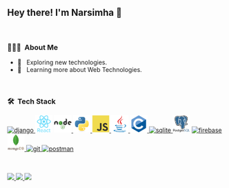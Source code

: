 



<!--
**laminarss/laminarss** is a ✨ _special_ ✨ repository because its `README.md` (this file) appears on your GitHub profile.
Here are some ideas to get you started:
- 🔭 I’m currently working on ...
- 🌱 I’m currently learning ...
- 👯 I’m looking to collaborate on ...
- 🤔 I’m looking for help with ...
- 💬 Ask me about ...
- 📫 How to reach me: ...
- 😄 Pronouns: ...
- ⚡ Fun fact: ...
-->

<h2> Hey there! I'm Narsimha 👋</h2>
<br/>
<!-- p align="left"> <img src="https://komarev.com/ghpvc/?username=laminarss&label=Profile%20views&color=blueviolet&style=flat" alt="meetdoshi90" /> </p -->
<h3> 👨🏻‍💻 &nbsp;About Me </h3>

- 🤔 &nbsp; Exploring new technologies.
- 🌱 &nbsp; Learning more about Web Technologies.

<br/>
<h3> 🛠 &nbsp;Tech Stack</h3>

<p align="left"> 
<a href="https://www.djangoproject.com/" target="_blank"> <img src="https://icon-library.com/images/django-icon/django-icon-0.jpg" alt="django" width="40" height="40"/> </a>
<a href="https://reactjs.org/" target="_blank"> <img src="https://raw.githubusercontent.com/devicons/devicon/master/icons/react/react-original-wordmark.svg" alt="react" width="40" height="40"/></a>
<a href="https://nodejs.org" target="_blank"> <img src="https://raw.githubusercontent.com/devicons/devicon/master/icons/nodejs/nodejs-original-wordmark.svg" alt="nodejs" width="40" height="40"/> </a> 
<a href="https://www.python.org" target="_blank"> <img src="https://raw.githubusercontent.com/devicons/devicon/master/icons/python/python-original.svg" alt="python" width="40" height="40"/> </a>
<a href="https://developer.mozilla.org/en-US/docs/Web/JavaScript" target="_blank"> <img src="https://raw.githubusercontent.com/devicons/devicon/master/icons/javascript/javascript-original.svg" alt="javascript" width="40" height="40"/> </a>
<a href="https://www.java.com" target="_blank"> <img src="https://raw.githubusercontent.com/devicons/devicon/master/icons/java/java-original.svg" alt="java" width="40" height="40"/> </a>
<a href="https://www.cprogramming.com/" target="_blank"> <img src="https://raw.githubusercontent.com/devicons/devicon/master/icons/c/c-original.svg" alt="c" width="40" height="40"/> </a>
<a href="https://www.sqlite.org/" target="_blank"> <img src="https://www.vectorlogo.zone/logos/sqlite/sqlite-icon.svg" alt="sqlite" width="40" height="40"/> </a> 
<a href="https://www.postgresql.org" target="_blank"> <img src="https://raw.githubusercontent.com/devicons/devicon/master/icons/postgresql/postgresql-original-wordmark.svg" alt="postgresql" width="40" height="40"/></a> 
<a href="https://firebase.google.com/" target="_blank"> <img src="https://www.vectorlogo.zone/logos/firebase/firebase-icon.svg" alt="firebase" width="40" height="40"/> </a>
<a href="https://www.mongodb.com/" target="_blank"> <img src="https://raw.githubusercontent.com/devicons/devicon/master/icons/mongodb/mongodb-original-wordmark.svg" alt="mongodb" width="40" height="40"/> </a>
<a href="https://git-scm.com/" target="_blank"> <img src="https://www.vectorlogo.zone/logos/git-scm/git-scm-icon.svg" alt="git" width="40" height="40"/> </a> 
<a href="https://postman.com" target="_blank"><img src="https://www.vectorlogo.zone/logos/getpostman/getpostman-icon.svg" alt="postman" width="40" height="40"/> </a> 
</p>



<br/>
<br/>

<a href="https://github.com/laminarss">
  <img height="180em" src="https://github-readme-stats.vercel.app/api/top-langs/?username=laminarss&theme=buefy&layout=compact" />
</a>

<a href="https://github.com/laminarss">
  <img height="180em" src="https://github-readme-stats.vercel.app/api?username=laminarss&show_icons=true&locale=en" />
</a>

<a href="https://github.com/laminarss">
  <img height="180em" src="https://github-readme-streak-stats.herokuapp.com/?user=laminarss&" />
</a>

<br/>
